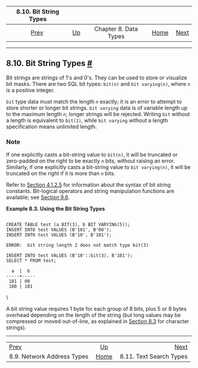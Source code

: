 <!--?xml version="1.0" encoding="UTF-8" standalone="no"?-->

|                     8.10. Bit String Types                    |                                             |                       |                                                       |                                                             |
| :-----------------------------------------------------------: | :------------------------------------------ | :-------------------: | ----------------------------------------------------: | ----------------------------------------------------------: |
| [Prev](datatype-net-types.html "8.9. Network Address Types")  | [Up](datatype.html "Chapter 8. Data Types") | Chapter 8. Data Types | [Home](index.html "PostgreSQL 17devel Documentation") |  [Next](datatype-textsearch.html "8.11. Text Search Types") |

***

## 8.10. Bit String Types [#](#DATATYPE-BIT)

[]()

Bit strings are strings of 1's and 0's. They can be used to store or visualize bit masks. There are two SQL bit types: `bit(n)` and `bit varying(n)`, where *`n`* is a positive integer.

`bit` type data must match the length *`n`* exactly; it is an error to attempt to store shorter or longer bit strings. `bit varying` data is of variable length up to the maximum length *`n`*; longer strings will be rejected. Writing `bit` without a length is equivalent to `bit(1)`, while `bit varying` without a length specification means unlimited length.

### Note

If one explicitly casts a bit-string value to `bit(n)`, it will be truncated or zero-padded on the right to be exactly *`n`* bits, without raising an error. Similarly, if one explicitly casts a bit-string value to `bit varying(n)`, it will be truncated on the right if it is more than *`n`* bits.

Refer to [Section 4.1.2.5](sql-syntax-lexical.html#SQL-SYNTAX-BIT-STRINGS "4.1.2.5. Bit-String Constants") for information about the syntax of bit string constants. Bit-logical operators and string manipulation functions are available; see [Section 9.6](functions-bitstring.html "9.6. Bit String Functions and Operators").

**Example 8.3. Using the Bit String Types**

```

CREATE TABLE test (a BIT(3), b BIT VARYING(5));
INSERT INTO test VALUES (B'101', B'00');
INSERT INTO test VALUES (B'10', B'101');

ERROR:  bit string length 2 does not match type bit(3)

INSERT INTO test VALUES (B'10'::bit(3), B'101');
SELECT * FROM test;

  a  |  b
-----+-----
 101 | 00
 100 | 101
```

\


A bit string value requires 1 byte for each group of 8 bits, plus 5 or 8 bytes overhead depending on the length of the string (but long values may be compressed or moved out-of-line, as explained in [Section 8.3](datatype-character.html "8.3. Character Types") for character strings).

***

|                                                               |                                                       |                                                             |
| :------------------------------------------------------------ | :---------------------------------------------------: | ----------------------------------------------------------: |
| [Prev](datatype-net-types.html "8.9. Network Address Types")  |      [Up](datatype.html "Chapter 8. Data Types")      |  [Next](datatype-textsearch.html "8.11. Text Search Types") |
| 8.9. Network Address Types                                    | [Home](index.html "PostgreSQL 17devel Documentation") |                                     8.11. Text Search Types |
